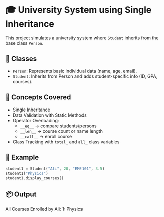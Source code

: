 # 🎓 University System using Single Inheritance

This project simulates a university system where `Student` inherits from the base class `Person`.

## 🧱 Classes

- `Person`: Represents basic individual data (name, age, email).
- `Student`: Inherits from Person and adds student-specific info (ID, GPA, courses).

## 🧠 Concepts Covered

- Single Inheritance
- Data Validation with Static Methods
- Operator Overloading:
  - `__eq__` → compare students/persons
  - `__len__` → course count or name length
  - `__call__` → enroll course
- Class Tracking with `total_` and `all_` class variables

## 🧪 Example
```python
student1 = Student("Ali", 20, "EME101", 3.5)
student1("Physics")
student1.display_courses()
```
## 📦 Output

All Courses Enrolled by Ali:
1: Physics
